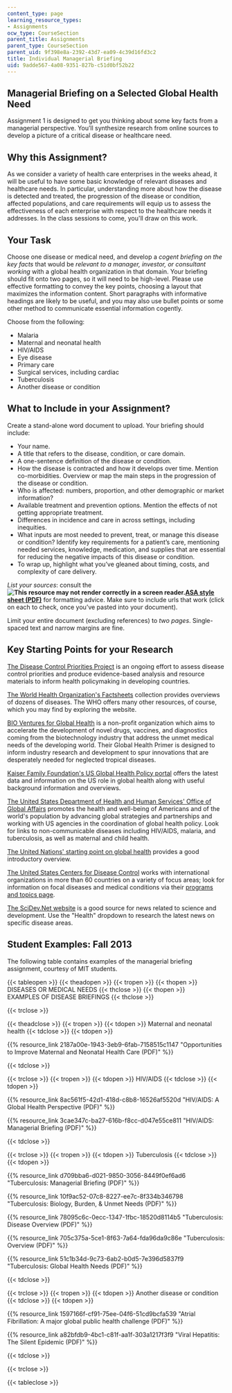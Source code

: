 ```yaml
---
content_type: page
learning_resource_types:
- Assignments
ocw_type: CourseSection
parent_title: Assignments
parent_type: CourseSection
parent_uid: 9f398e8a-2392-43d7-ea09-4c39d16fd3c2
title: Individual Managerial Briefing
uid: 9adde567-4a08-9351-827b-c51d0bf52b22
---
```


Managerial Briefing on a Selected Global Health Need
----------------------------------------------------

Assignment 1 is designed to get you thinking about some key facts from a managerial perspective. You’ll synthesize research from online sources to develop a picture of a critical disease or healthcare need.

Why this Assignment?
--------------------

As we consider a variety of health care enterprises in the weeks ahead, it will be useful to have some basic knowledge of relevant diseases and healthcare needs. In particular, understanding more about how the disease is detected and treated, the progression of the disease or condition, affected populations, and care requirements will equip us to assess the effectiveness of each enterprise with respect to the healthcare needs it addresses. In the class sessions to come, you'll draw on this work.

Your Task
---------

Choose one disease or medical need, and develop a _cogent briefing on the key facts_ that would be _relevant to a manager, investor, or consultant working_ with a global health organization in that domain. Your briefing should fit onto two pages, so it will need to be high-level. Please use effective formatting to convey the key points, choosing a layout that maximizes the information content. Short paragraphs with informative headings are likely to be useful, and you may also use bullet points or some other method to communicate essential information cogently.

Choose from the following:

*   Malaria
*   Maternal and neonatal health
*   HIV/AIDS
*   Eye disease
*   Primary care
*   Surgical services, including cardiac
*   Tuberculosis
*   Another disease or condition

What to Include in your Assignment?
-----------------------------------

Create a stand-alone word document to upload. Your briefing should include:

*   Your name.
*   A title that refers to the disease, condition, or care domain.
*   A one-sentence definition of the disease or condition.
*   How the disease is contracted and how it develops over time. Mention co-morbidities. Overview or map the main steps in the progression of the disease or condition.
*   Who is affected: numbers, proportion, and other demographic or market information?
*   Available treatment and prevention options. Mention the effects of not getting appropriate treatment.
*   Differences in incidence and care in across settings, including inequities.
*   What inputs are most needed to prevent, treat, or manage this disease or condition? Identify key requirements for a patient’s care, mentioning needed services, knowledge, medication, and supplies that are essential for reducing the negative impacts of this disease or condition.
*   To wrap up, highlight what you’ve gleaned about timing, costs, and complexity of care delivery.

_List your sources_: consult the **![This resource may not render correctly in a screen reader.](/images/inacessible.gif)[ASA style sheet (PDF)](http://www.asanet.org/documents/teaching/pdfs/Quick_Tips_for_ASA_Style.pdf)** for formatting advice. Make sure to include urls that work (click on each to check, once you’ve pasted into your document).

Limit your entire document (excluding references) to _two pages_. Single-spaced text and narrow margins are fine.

Key Starting Points for your Research
-------------------------------------

[The Disease Control Priorities Project](http://www.dcp2.org) is an ongoing effort to assess disease control priorities and produce evidence-based analysis and resource materials to inform health policymaking in developing countries.

[The World Health Organization's Factsheets](http://www.who.int/mediacentre/factsheets/en/ ) collection provides overviews of dozens of diseases. The WHO offers many other resources, of course, which you may find by exploring the website.

[BIO Ventures for Global Health](https://bvgh.org/) is a non-profit organization which aims to accelerate the development of novel drugs, vaccines, and diagnostics coming from the biotechnology industry that address the unmet medical needs of the developing world. Their Global Health Primer is designed to inform industry research and development to spur innovations that are desperately needed for neglected tropical diseases.

[Kaiser Family Foundation's US Global Health Policy portal](http://globalhealth.kff.org/ ) offers the latest data and information on the US role in global health along with useful background information and overviews.

[The United States Department of Health and Human Services' Office of Global Affairs](http://www.globalhealth.gov/ ) promotes the health and well-being of Americans and of the world's population by advancing global strategies and partnerships and working with US agencies in the coordination of global health policy. Look for links to non-communicable diseases including HIV/AIDS, malaria, and tuberculosis, as well as maternal and child health.

[The United Nations' starting point on global health](http://www.un.org/en/sections/issues-depth/health/index.html) provides a good introductory overview.

[The United States Centers for Disease Control](http://www.cdc.gov/globalhealth/ ) works with international organizations in more than 60 countries on a variety of focus areas; look for information on focal diseases and medical conditions via their [programs and topics page](http://www.cdc.gov/globalhealth/programs/). 

[The SciDev.Net website](http://www.scidev.net/global/health/ ) is a good source for news related to science and development. Use the "Health" dropdown to research the latest news on specific disease areas.

Student Examples: Fall 2013
---------------------------

The following table contains examples of the managerial briefing assignment, courtesy of MIT students.

{{< tableopen >}}
{{< theadopen >}}
{{< tropen >}}
{{< thopen >}}
DISEASES OR MEDICAL NEEDS
{{< thclose >}}
{{< thopen >}}
EXAMPLES OF DISEASE BRIEFINGS
{{< thclose >}}

{{< trclose >}}

{{< theadclose >}}
{{< tropen >}}
{{< tdopen >}}
Maternal and neonatal health
{{< tdclose >}}
{{< tdopen >}}


{{% resource_link 2187a00e-1943-3eb9-6fab-7158515c1147 "Opportunities to Improve Maternal and Neonatal Health Care (PDF)" %}}


{{< tdclose >}}

{{< trclose >}}
{{< tropen >}}
{{< tdopen >}}
HIV/AIDS
{{< tdclose >}}
{{< tdopen >}}


{{% resource_link 8ac561f5-42d1-418d-c8b8-16526af5520d "HIV/AIDS: A Global Health Perspective (PDF)" %}}

{{% resource_link 3cae347c-ba27-616b-f8cc-d047e55ce811 "HIV/AIDS: Managerial Briefing (PDF)" %}}


{{< tdclose >}}

{{< trclose >}}
{{< tropen >}}
{{< tdopen >}}
Tuberculosis
{{< tdclose >}}
{{< tdopen >}}


{{% resource_link d709bba6-d021-9850-3056-8449f0ef6ad6 "Tuberculosis: Managerial Briefing (PDF)" %}}

{{% resource_link 10f9ac52-07c8-8227-ee7c-8f334b346798 "Tuberculosis: Biology, Burden, & Unmet Needs (PDF)" %}}

{{% resource_link 78095c6c-0ecc-1347-1fbc-18520d8114b5 "Tuberculosis: Disease Overview (PDF)" %}}

{{% resource_link 705c375a-5ce1-8f63-7a64-fda96da9c86e "Tuberculosis: Overview (PDF)" %}}

{{% resource_link 51c1b34d-9c73-6ab2-b0d5-7e396d5837f9 "Tuberculosis: Global Health Needs (PDF)" %}}


{{< tdclose >}}

{{< trclose >}}
{{< tropen >}}
{{< tdopen >}}
Another disease or condition
{{< tdclose >}}
{{< tdopen >}}


{{% resource_link 1597166f-cf91-75ee-04f6-51cd9bcfa539 "Atrial Fibrillation: A major global public health challenge (PDF)" %}}

{{% resource_link a82bfdb9-4bc1-c81f-aa1f-303a1217f3f9 "Viral Hepatitis: The Silent Epidemic (PDF)" %}}


{{< tdclose >}}

{{< trclose >}}

{{< tableclose >}}